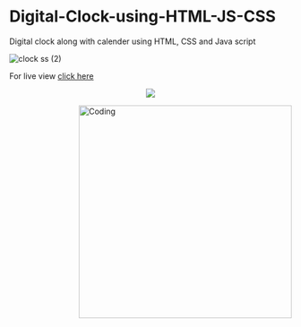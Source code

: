# Digital-Clock-using-HTML-JS-CSS
Digital clock along with calender using HTML, CSS and Java script

![clock ss (2)](https://user-images.githubusercontent.com/123149345/215357475-07d74f72-e6ff-4ada-8362-543dcd6e1a9b.png)

For live view [click here](https://digital-clk-sayandeep.netlify.app/)
<p align="center"><img src="https://profile-counter.glitch.me/Digital-Clock-using-HTML-JS-CSS/count.svg" /></p>
<img align="right" alt="Coding" width="380" src="https://media.giphy.com/media/4rZA5D22301iMgrUNd/giphy.gif">
